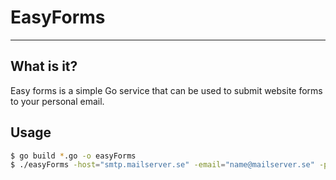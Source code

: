# EasyForms
----
## What is it?
Easy forms is a simple Go service that can be used to submit website forms to your personal email.

## Usage
```bash
$ go build *.go -o easyForms
$ ./easyForms -host="smtp.mailserver.se" -email="name@mailserver.se" -password="SuperSecret" -port="25"
```

